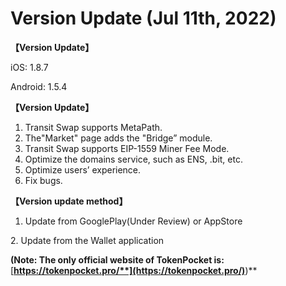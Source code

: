 # Version Update (Jul 11th, 2022)

**【Version Update】**

iOS: 1.8.7

Android: 1.5.4



**【Version Update】**

1. Transit Swap supports MetaPath.
2. The"Market" page adds the "Bridge” module.
3. Transit Swap supports EIP-1559 Miner Fee Mode.
4. Optimize the domains service, such as ENS, .bit, etc.
5. Optimize users’ experience.
6. Fix bugs.



**【Version update method】‌**

1. Update from GooglePlay(Under Review) or AppStore

&#x20; 2\. Update from the Wallet application&#x20;

**(Note: The only official website of TokenPocket is:** [**https://tokenpocket.pro/**](https://tokenpocket.pro/)**)**
